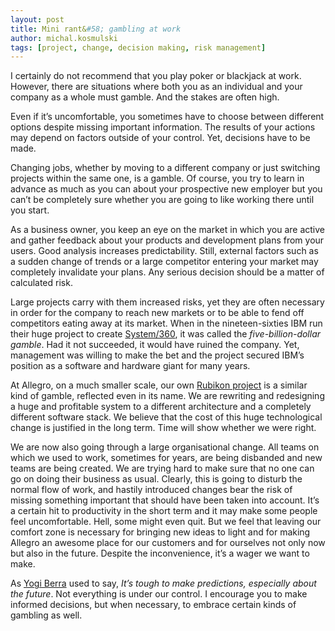 ```yaml
---
layout: post
title: Mini rant&#58; gambling at work
author: michal.kosmulski
tags: [project, change, decision making, risk management]
---
```

I certainly do not recommend that you play poker or blackjack at work. However, there are situations where both you as an individual
and your company as a whole must gamble. And the stakes are often high.

Even if it’s uncomfortable, you sometimes have to choose between different options despite missing important information. The results of
your actions may depend on factors outside of your control. Yet, decisions have to be made.

Changing jobs, whether by moving to a different company or just switching projects within the same one, is a gamble. Of course, you try to
learn in advance as much as you can about your prospective new employer but you can’t be completely sure whether you are going to like
working there until you start.

As a business owner, you keep an eye on the market in which you are active and gather feedback about your products and development plans
from your users. Good analysis increases predictability. Still, external factors such as a sudden change of trends or a large
competitor entering your market may completely invalidate your plans. Any serious decision should be a matter of calculated risk.

Large projects carry with them increased risks, yet they are often necessary in order for the company to reach new markets or to be able
to fend off competitors eating away at its market. When in the nineteen-sixties IBM run their huge
project to create [System/360](http://www.computerhistory.org/revolution/mainframe-computers/7/161), it was called the
_five-billion-dollar gamble_. Had it not succeeded, it would have ruined the company. Yet, management was willing to make the bet and the
project secured IBM’s position as a software and hardware giant for many years.

At Allegro, on a much smaller scale, our own [Rubikon project](/2015/02/Evolution-of-our-platform-architecture.html) is a similar kind of
gamble, reflected even in its name. We are rewriting and redesigning a huge and profitable system to a different architecture and a
completely different software stack. We believe that the cost of this huge technological change is justified in the long term. Time will
show whether we were right.

We are now also going through a large organisational change. All teams on which we used to work, sometimes for years, are being disbanded
and new teams are being created. We are trying hard to make sure that no one can go on doing their business as usual. Clearly, this is
going to disturb the normal flow of work, and hastily introduced changes bear the risk of missing something important that should have
been taken into account. It’s a certain hit to productivity in the short term and it may make some people feel uncomfortable. Hell, some
might even quit. But we feel that leaving our comfort zone is necessary for bringing new ideas to light and for making Allegro an awesome
place for our customers and for ourselves not only now but also in the future. Despite the inconvenience, it’s a wager we want to make.

As [Yogi Berra](https://en.wikiquote.org/wiki/Yogi_Berra#Yogiisms) used to say,
_It’s tough to make predictions, especially about the future_. Not everything is under our control. I encourage you to make informed
decisions, but when necessary, to embrace certain kinds of gambling as well.
